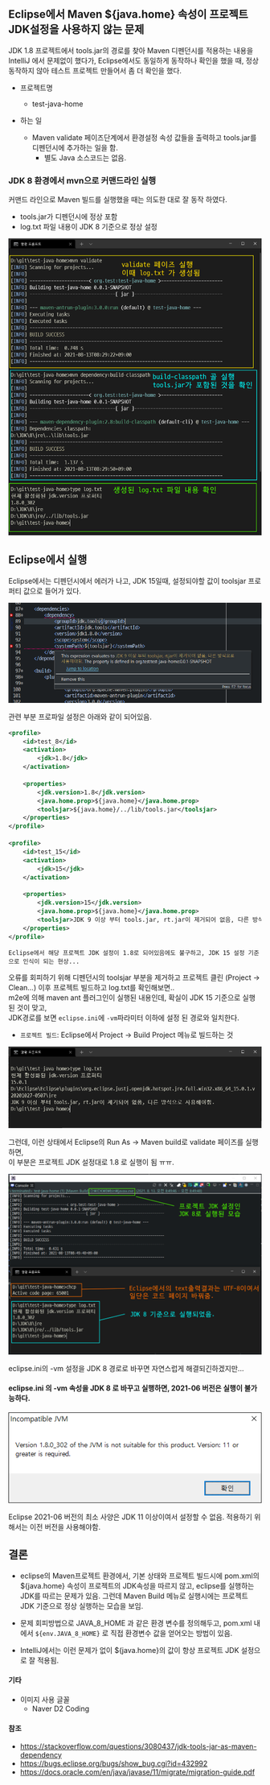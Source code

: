 ## Eclipse에서  Maven ${java.home} 속성이 프로젝트 JDK설정을 사용하지 않는 문제

JDK 1.8 프로젝트에서 tools.jar의 경로를 찾아 Maven 디펜던시를 적용하는 내용을 IntelliJ 에서 문제없이 했다가,
Eclipse에서도 동일하게 동작하나 확인을 했을 때, 정상동작하지 않아 테스트 프로젝트 만들어서 좀 더 확인을 했다.

* 프로젝트명
  * test-java-home

* 하는 일

  * Maven validate 페이즈단계에서  환경설정 속성 값들을 출력하고 tools.jar를 디펜던시에 추가하는 일을 함.
    * 별도 Java 소스코드는 없음.

  
### JDK 8 환경에서 mvn으로 커맨드라인 실행  

커맨드 라인으로 Maven 빌드를 실행했을 때는 의도한 대로 잘 동작 하였다.

* tools.jar가 디펜던시에 정상 포함
* log.txt 파일 내용이 JDK 8 기준으로 정상 설정

![mvn으로 JDK8 환경에서 직접 실행](./doc_resources/mvn_run.png)



## Eclipse에서 실행

Eclipse에서는 디펜던시에서 에러가 나고, JDK 15일때, 설정되야할 값이 toolsjar 프로퍼티 값으로 들어가 있다.

![Ecipse에서의 디펜던시 오류](./doc_resources/dependency_error.png)

관련 부분 프로파일 설정은 아래와 같이 되어있음.

```xml
<profile>
    <id>test_8</id>
    <activation>
        <jdk>1.8</jdk>
    </activation>

    <properties>
        <jdk.version>1.8</jdk.version>
        <java.home.prop>${java.home}</java.home.prop>
        <toolsjar>${java.home}/../lib/tools.jar</toolsjar>
    </properties>
</profile>

<profile>
    <id>test_15</id>
    <activation>
        <jdk>15</jdk>
    </activation>
    
    <properties>
        <jdk.version>15</jdk.version>
        <java.home.prop>${java.home}</java.home.prop>
        <toolsjar>JDK 9 이상 부터 tools.jar, rt.jar이 제거되어 없음, 다른 방식으로 사용해야함.</toolsjar>
    </properties>
</profile>
```

`Eclipse에서 해당 프로젝트 JDK 설정이 1.8로 되어있음에도 불구하고, JDK 15 설정 기준으로 인식이 되는 현상...`

오류를 회피하기 위해 디펜던시의 toolsjar 부분을 제거하고 프로젝트 클린 (Project -> Clean...) 이후 프로젝트 빌드하고  log.txt를 확인해보면..<br>
m2e에 의해 maven ant 플러그인이 실행된 내용인데,  확실이 JDK 15 기준으로 실행된 것이 맞고,<br>JDK경로를 보면 `eclipse.ini`에 `-vm`파라미터 이하에 설정 된 경로와 일치한다.

* `프로젝트 빌드`: Eclipse에서 Project -> Build Project  메뉴로 빌드하는 것

![m2e 빌드 결과](./doc_resources/m2e_build.png)

그런데, 이런 상태에서 Eclipse의 Run As -> Maven build로 validate 페이즈를 실행하면,<br> 이 부분은 프로젝트 JDK 설정대로 1.8 로 실행이 됨 ㅠㅠ.

![Eclipse에서 Maven build](./doc_resources/eclipse_maven_build.png)

eclipse.ini의 -vm 설정을 JDK 8 경로로 바꾸면 자연스럽게 해결되긴하겠지만...

####  eclipse.ini 의 -vm 속성을  JDK 8 로 바꾸고 실행하면, 2021-06  버전은 실행이 불가능하다.

![Eclipse 2021-06의 최소 JDK버전](./doc_resources/eclipse_jvm_req_min_version.png)

Eclipse 2021-06 버전의 최소 사양은 JDK 11 이상이여서 설정할 수 없음. 적용하기 위해서는 이전 버전을 사용해야함.



## 결론

* eclipse의 Maven프로젝트 환경에서, 기본 상태와 프로젝트 빌드시에 pom.xml의  ${java.home} 속성이 프로젝트의 JDK속성을 따르지 않고, eclipse를 실행하는 JDK를 따르는 문제가 있음. 
그런데 Maven Build 메뉴로 실행시에는 프로젝트 JDK 기준으로 정상 실행하는 모습을 보임.

* 문제 회피방법으로  JAVA_8_HOME 과 같은 환경 변수를 정의해두고,  pom.xml 내에서 `${env.JAVA_8_HOME}` 로 직접 환경변수 값을 얻어오는 방법이 있음. 
* IntelliJ에서는 이런 문제가 없이 ${java.home}의 값이 항상 프로젝트 JDK 설정으로 잘 적용됨.

#### 기타

* 이미지 사용 글꼴
  * Naver D2 Coding

#### 참조

* https://stackoverflow.com/questions/3080437/jdk-tools-jar-as-maven-dependency
* https://bugs.eclipse.org/bugs/show_bug.cgi?id=432992
* https://docs.oracle.com/en/java/javase/11/migrate/migration-guide.pdf
